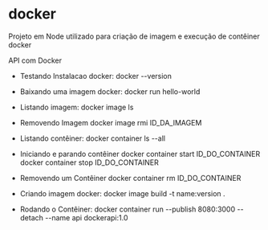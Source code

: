 # docker
Projeto em Node utilizado para criação de imagem e execução de contêiner docker



API com Docker

- Testando Instalacao docker: 
docker --version

- Baixando uma imagem docker:
docker run hello-world

- Listando imagem:
docker image ls

- Removendo Imagem
docker image rmi ID_DA_IMAGEM

- Listando contêiner:
docker container ls --all

- Iniciando e parando contêiner
docker container start ID_DO_CONTAINER
docker container stop ID_DO_CONTAINER

- Removendo um Contêiner
docker container rm ID_DO_CONTAINER

- Criando imagem docker:
docker image build -t name:version .

- Rodando o Contêiner:
docker container run --publish 8080:3000 --detach --name api dockerapi:1.0






